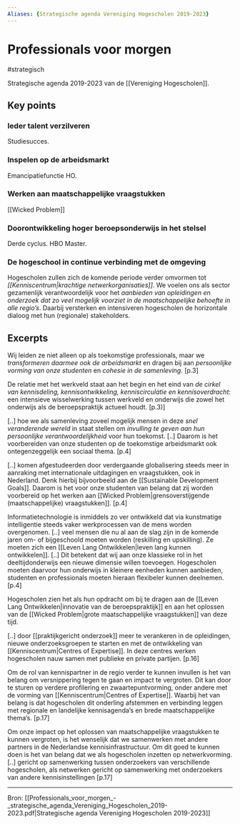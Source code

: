 ```yaml
---
Aliases: {Strategische agenda Vereniging Hogescholen 2019-2023}
---
```

# Professionals voor morgen
#strategisch

Strategische agenda 2019-2023 van de [[Vereniging Hogescholen]].

## Key points

### Ieder talent verzilveren

Studiesucces.

### Inspelen op de arbeidsmarkt

Emancipatiefunctie HO.

### Werken aan maatschappelijke vraagstukken

[[Wicked Problem]]

### Doorontwikkeling hoger beroepsonderwijs in het stelsel

Derde cyclus. HBO Master.

### De hogeschool in continue verbinding met de omgeving

Hogescholen zullen zich de komende periode verder omvormen tot *[[Kenniscentrum|krachtige netwerkorganisaties]]*. We voelen ons als sector gezamenlijk verantwoordelijk voor het *aanbieden van opleidingen en onderzoek dat zo veel mogelijk voorziet in de maatschappelijke behoefte in alle regio’s*. Daarbij versterken en intensiveren hogescholen de horizontale dialoog met hun (regionale) stakeholders.


## Excerpts

Wij leiden ze niet alleen op als toekomstige professionals, maar we *transformeren daarmee ook de arbeidsmarkt* en dragen bij aan *persoonlijke vorming van onze studenten* en *cohesie in de samenleving*. [p.3]

De relatie met het werkveld staat aan het begin en het eind van *de cirkel van kennisdeling, kennisontwikkeling, kenniscirculatie en kennisoverdracht*: een intensieve wisselwerking tussen werkveld en onderwijs die zowel het onderwijs als de beroepspraktijk actueel houdt. [p.3)]

[..] hoe we als samenleving zoveel mogelijk mensen in deze *snel veranderende wereld* in staat stellen om *invulling te geven aan hun persoonlijke verantwoordelijkheid* voor hun toekomst. [..] Daarom is het voorbereiden van onze studenten op de toekomstige arbeidsmarkt ook ontegenzeggelijk een sociaal thema. [p.4]

[..] komen afgestudeerden door verdergaande globalisering steeds meer in aanraking met internationale uitdagingen en vraagstukken, ook in Nederland. Denk hierbij bijvoorbeeld aan de [[Sustainable Development Goals]]. Daarom is het voor onze studenten van belang dat zij worden voorbereid op het werken aan [[Wicked Problem|grensoverstijgende (maatschappelijke) vraagstukken]]. [p.4]

Informatietechnologie is inmiddels zo ver ontwikkeld dat via kunstmatige intelligentie steeds vaker werkprocessen van de mens worden overgenomen. [..] veel mensen die nu al aan de slag zijn in de komende jaren om- of bijgeschoold moeten worden (reskilling en upskilling). Ze moeten zich een [[Leven Lang Ontwikkelen|leven lang kunnen ontwikkelen]]. [..] Dit betekent dat wij aan onze klassieke rol in het deeltijdonderwijs een nieuwe dimensie willen toevoegen. Hogescholen moeten daarvoor hun onderwijs in kleinere eenheden kunnen aanbieden, studenten en professionals moeten hieraan flexibeler kunnen deelnemen. [p.4]

Hogescholen zien het als hun opdracht om bij te dragen aan de [[Leven Lang Ontwikkelen|innovatie van de beroepspraktijk]] en aan het oplossen van de [[Wicked Problem|grote maatschappelijke vraagstukken]] van deze tijd.

[..] door [[praktijkgericht onderzoek]] meer te verankeren in de opleidingen, nieuwe onderzoeksgroepen te starten en met de ontwikkeling van [[Kenniscentrum|Centres of Expertise]]. In deze centres werken hogescholen nauw samen met publieke en private partijen. [p.16]

Om de rol van kennispartner in de regio verder te kunnen invullen is het van belang om versnippering tegen te gaan en impact te vergroten. Dit kan door te sturen op verdere profilering en zwaartepuntvorming, onder andere met de vorming van [[Kenniscentrum|Centres of Expertise]]. Waarbij het van belang is dat hogescholen dit onderling afstemmen en verbinding leggen met regionale en landelijke kennisagenda’s en brede maatschappelijke thema’s. [p.17]

Om onze impact op het oplossen van maatschappelijke vraagstukken te kunnen vergroten, is het wenselijk dat we samenwerken met andere partners in de Nederlandse kennisinfrastructuur. Om dit goed te kunnen doen is het van belang dat we als hogescholen inzetten op  netwerkvorming. [..] gericht op samenwerking tussen onderzoekers van verschillende hogescholen, als netwerken gericht op samenwerking met onderzoekers van andere kennisinstellingen [p.17]

---
Bron: [[Professionals_voor_morgen_-_strategische_agenda_Vereniging_Hogescholen_2019-2023.pdf|Strategische agenda Vereniging Hogescholen 2019-2023]]
